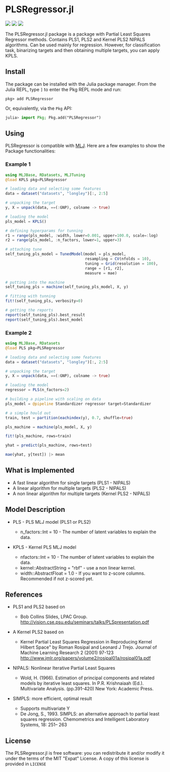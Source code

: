 # PLSRegressor.jl
[![][travis-img]][travis-url] [![][codecov-img]][codecov-url] [![][coverage-img]][coverage-url]

The PLSRegressor.jl package is a package with Partial Least Squares Regressor methods. Contains PLS1, PLS2 and Kernel PLS2 NIPALS algorithms.
Can be used mainly for regression. However, for classification task, binarizing targets and then obtaining multiple targets, you can apply KPLS.

## Install

The package can be installed with the Julia package manager.
From the Julia REPL, type `]` to enter the Pkg REPL mode and run:

```
pkg> add PLSRegressor
```

Or, equivalently, via the `Pkg` API:

```julia
julia> import Pkg; Pkg.add("PLSRegressor")
```

## Using

PLSRegressor is compatible with [MLJ](https://github.com/alan-turing-institute/MLJBase.jl). Here are a few examples to show the Package functionalities:

### Example 1

```julia
using MLJBase, RDatasets, MLJTuning
@load KPLS pkg=PLSRegressor

# loading data and selecting some features
data = dataset("datasets", "longley")[:, 2:5]

# unpacking the target
y, X = unpack(data, ==(:GNP), colname -> true)

# loading the model
pls_model = KPLS()

# defining hyperparams for tunning
r1 = range(pls_model, :width, lower=0.001, upper=100.0, scale=:log)
r2 = range(pls_model, :n_factors, lower=1, upper=3)

# attaching tune
self_tuning_pls_model = TunedModel(model = pls_model,
                                   resampling = CV(nfolds = 10),
                                   tuning = Grid(resolution = 100),
                                   range = [r1, r2],
                                   measure = mae)

# putting into the machine
self_tuning_pls = machine(self_tuning_pls_model, X, y)

# fitting with tunning
fit!(self_tuning_pls, verbosity=0)

# getting the reports
report(self_tuning_pls).best_result
report(self_tuning_pls).best_model
```

### Example 2

```julia
using MLJBase, RDatasets
@load PLS pkg=PLSRegressor

# loading data and selecting some features
data = dataset("datasets", "longley")[:, 2:5]

# unpacking the target
y, X = unpack(data, ==(:GNP), colname -> true)

# loading the model
regressor = PLS(n_factors=2)

# building a pipeline with scaling on data
pls_model = @pipeline Standardizer regressor target=Standardizer

# a simple hould out
train, test = partition(eachindex(y), 0.7, shuffle=true)

pls_machine = machine(pls_model, X, y)

fit!(pls_machine, rows=train)

yhat = predict(pls_machine, rows=test)

mae(yhat, y[test]) |> mean
```

## What is Implemented

* A fast linear algorithm for single targets (PLS1 - NIPALS)
* A linear algorithm for multiple targets (PLS2 - NIPALS)
* A non linear algorithm for multiple targets (Kernel PLS2 - NIPALS)

## Model Description

* PLS - PLS MLJ model (PLS1 or PLS2)
    * n_factors::Int = 10 - The number of latent variables to explain the data.

* KPLS - Kernel PLS MLJ model
    * nfactors::Int = 10 - The number of latent variables to explain the data.
    * kernel::AbstractString = "rbf" - use a non linear kernel.
    * width::AbstractFloat   = 1.0 - If you want to z-score columns. Recommended if not z-scored yet.

## References

* PLS1 and PLS2 based on
   * Bob Collins Slides, LPAC Group. http://vision.cse.psu.edu/seminars/talks/PLSpresentation.pdf
* A Kernel PLS2 based on
   * Kernel Partial Least Squares Regression in Reproducing Kernel Hilbert Space" by Roman Rosipal and Leonard J Trejo. Journal of Machine Learning Research 2 (2001) 97-123 http://www.jmlr.org/papers/volume2/rosipal01a/rosipal01a.pdf

* NIPALS: Nonlinear Iterative Partial Least Squares
    * Wold, H. (1966). Estimation of principal components and related models
by iterative least squares. In P.R. Krishnaiaah (Ed.). Multivariate Analysis.
(pp.391-420) New York: Academic Press.

* SIMPLS: more efficient, optimal result
    * Supports multivariate Y
    * De Jong, S., 1993. SIMPLS: an alternative approach to partial least squares
regression. Chemometrics and Intelligent Laboratory Systems, 18: 251–
263

## License

The PLSRegressor.jl is free software: you can redistribute it and/or modify it under the terms of the MIT "Expat"
License. A copy of this license is provided in ``LICENSE``

[travis-img]: https://travis-ci.com/lalvim/PLSRegressor.jl.svg?branch=master
[travis-url]: https://travis-ci.com/lalvim/PLSRegressor.jl

[codecov-img]: https://codecov.io/gh/lalvim/PLSRegressor.jl/branch/master/graph/badge.svg?token=13TrPsgakO
[codecov-url]: https://codecov.io/gh/lalvim/PLSRegressor.jl

[coverage-img]: https://coveralls.io/repos/github/lalvim/PLSRegressor.jl/badge.svg?branch=master
[coverage-url]: https://coveralls.io/github/lalvim/PLSRegressor.jl?branch=master
